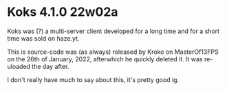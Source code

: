 # Koks 4.1.0 22w02a
Koks was (?) a multi-server client developed for a long time and for a short time was sold on haze.yt.

This is source-code was (as always) released by Kroko on MasterOf13FPS on the 26th of January, 2022, afterwhich he quickly deleted it. It was re-uloaded the day after.

I don't really have much to say about this, it's pretty good ig.

